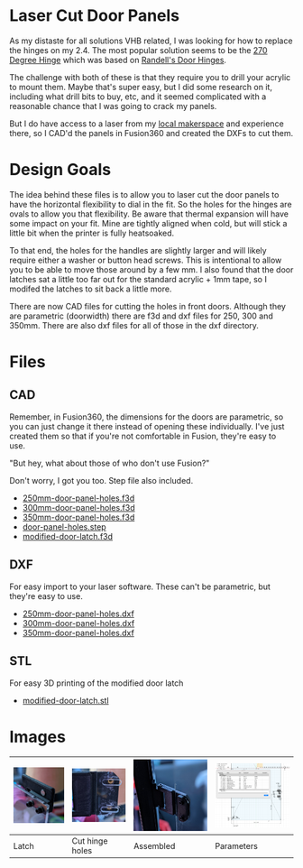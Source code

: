# Laser Cut Door Panels

As my distaste for all solutions VHB related, I was looking for how to replace the hinges on my 2.4.  The most popular solution seems to be the [270 Degree Hinge](https://github.com/VoronDesign/VoronUsers/tree/master/printer_mods/chrisrgonzales/270_degree_hinge) which was based on [Randell's Door Hinges](https://github.com/VoronDesign/VoronUsers/tree/master/printer_mods/randell/Door_Hinges).

The challenge with both of these is that they require you to drill your acrylic to mount them.  Maybe that's super easy, but I did some research on it, including what drill bits to buy, etc, and it seemed complicated with a reasonable chance that I was going to crack my panels.

But I do have access to a laser from my [local makerspace](https://www.heatsynclabs.org) and experience there, so I CAD'd the panels in Fusion360 and created the DXFs to cut them.

# Design Goals
The idea behind these files is to allow you to laser cut the door panels to have the horizontal flexibility to dial in the fit. So the holes for the hinges are ovals to allow you that flexibility.  Be aware that thermal expansion will have some impact on your fit.   Mine are tightly aligned when cold, but will stick a little bit when the printer is fully heatsoaked.  

To that end, the holes for the handles are slightly larger and will likely require either a washer or button head screws.  This is intentional to allow you to be able to move those around by a few mm.  I also found that the door latches sat a little too far out for the standard acrylic + 1mm tape, so I modifed the latches to sit back a little more.

There are now CAD files for cutting the holes in front doors.  Although they are parametric (doorwidth) there are f3d and dxf files for 250, 300 and 350mm.  There are also dxf files for all of those in the dxf directory.

# Files

## CAD

Remember, in Fusion360, the dimensions for the doors are parametric, so you can just change it there instead of opening these individually.  I've just created them so that if you're not comfortable in Fusion, they're easy to use.

"But hey, what about those of who don't use Fusion?"

Don't worry, I got you too.  Step file also included.

* [250mm-door-panel-holes.f3d](CAD/250mm-door-panel-holes.f3d)	
* [300mm-door-panel-holes.f3d](CAD/300mm-door-panel-holes.f3d)	
* [350mm-door-panel-holes.f3d](CAD/300mm-door-panel-holes.f3d)	
* [door-panel-holes.step](CAD/door-panel-holes.step)
* [modified-door-latch.f3d](CAD/modified-door-latch.f3d)

## DXF

For easy import to your laser software.  These can't be parametric, but they're easy to use.

* [250mm-door-panel-holes.dxf](DXF/250mm-door-panel-holes.dxf)
* [300mm-door-panel-holes.dxf](DXF/300mm-door-panel-holes.dxf)
* [350mm-door-panel-holes.dxf](DXF/350mm-door-panel-holes.dxf)

## STL

For easy 3D printing of the modified door latch

* [modified-door-latch.stl](STL/modified-door-latch.stl)


# Images
![](Images/door-latch-installed.jpg)  |  ![](Images/door-hinge-lined-up.jpg) |  ![](Images/door-hinge-installed.jpg) | ![](Images/door-fusion-screenshot.png)
 --- | --- | --- | ---
 Latch |  Cut hinge holes |  Assembled | Parameters

